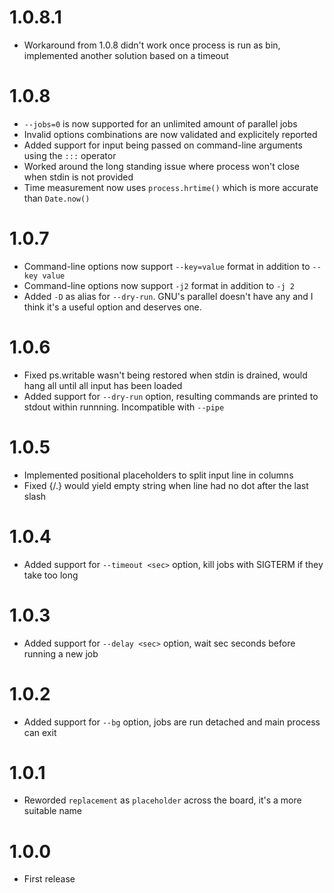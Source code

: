 # 1.0.8.1
- Workaround from 1.0.8 didn't work once process is run as bin, implemented another solution based on a timeout

# 1.0.8
- `--jobs=0` is now supported for an unlimited amount of parallel jobs
- Invalid options combinations are now validated and explicitely reported
- Added support for input being passed on command-line arguments using the `:::` operator
- Worked around the long standing issue where process won't close when stdin is not provided
- Time measurement now uses `process.hrtime()` which is more accurate than `Date.now()`

# 1.0.7
- Command-line options now support `--key=value` format in addition to `--key value`
- Command-line options now support `-j2` format in addition to `-j 2`
- Added `-D` as alias for `--dry-run`. GNU's parallel doesn't have any and I think it's a useful option and deserves one.

# 1.0.6
- Fixed ps.writable wasn't being restored when stdin is drained, would hang all until all input has been loaded
- Added support for `--dry-run` option, resulting commands are printed to stdout within runnning. Incompatible with `--pipe`

# 1.0.5
- Implemented positional placeholders to split input line in columns
- Fixed {/.} would yield empty string when line had no dot after the last slash

# 1.0.4
- Added support for `--timeout <sec>` option, kill jobs with SIGTERM if they take too long

# 1.0.3
- Added support for `--delay <sec>` option, wait sec seconds before running a new job

# 1.0.2
- Added support for `--bg` option, jobs are run detached and main process can exit

# 1.0.1
- Reworded `replacement` as `placeholder` across the board, it's a more suitable name

# 1.0.0
- First release